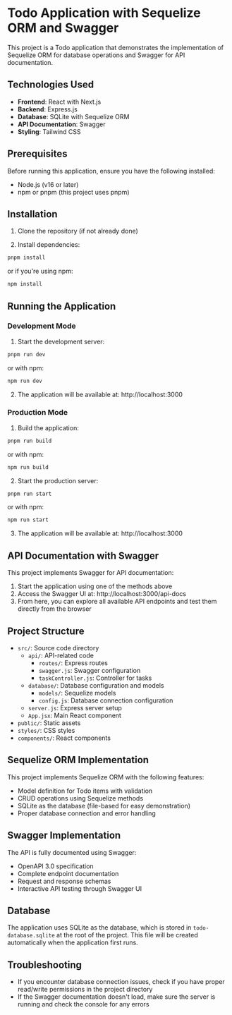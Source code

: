# Todo Application with Sequelize ORM and Swagger

This project is a Todo application that demonstrates the implementation of Sequelize ORM for database operations and Swagger for API documentation.

## Technologies Used

- **Frontend**: React with Next.js
- **Backend**: Express.js
- **Database**: SQLite with Sequelize ORM
- **API Documentation**: Swagger
- **Styling**: Tailwind CSS

## Prerequisites

Before running this application, ensure you have the following installed:

- Node.js (v16 or later)
- npm or pnpm (this project uses pnpm)

## Installation

1. Clone the repository (if not already done)

2. Install dependencies:
```bash
pnpm install
```
or if you're using npm:
```bash
npm install
```

## Running the Application

### Development Mode

1. Start the development server:
```bash
pnpm run dev
```
or with npm:
```bash
npm run dev
```

2. The application will be available at: http://localhost:3000

### Production Mode

1. Build the application:
```bash
pnpm run build
```
or with npm:
```bash
npm run build
```

2. Start the production server:
```bash
pnpm run start
```
or with npm:
```bash
npm run start
```

3. The application will be available at: http://localhost:3000

## API Documentation with Swagger

This project implements Swagger for API documentation:

1. Start the application using one of the methods above
2. Access the Swagger UI at: http://localhost:3000/api-docs
3. From here, you can explore all available API endpoints and test them directly from the browser

## Project Structure

- `src/`: Source code directory
  - `api/`: API-related code
    - `routes/`: Express routes
    - `swagger.js`: Swagger configuration
    - `taskController.js`: Controller for tasks
  - `database/`: Database configuration and models
    - `models/`: Sequelize models
    - `config.js`: Database connection configuration
  - `server.js`: Express server setup
  - `App.jsx`: Main React component
- `public/`: Static assets
- `styles/`: CSS styles
- `components/`: React components

## Sequelize ORM Implementation

This project implements Sequelize ORM with the following features:

- Model definition for Todo items with validation
- CRUD operations using Sequelize methods
- SQLite as the database (file-based for easy demonstration)
- Proper database connection and error handling

## Swagger Implementation

The API is fully documented using Swagger:

- OpenAPI 3.0 specification
- Complete endpoint documentation
- Request and response schemas
- Interactive API testing through Swagger UI

## Database

The application uses SQLite as the database, which is stored in `todo-database.sqlite` at the root of the project. This file will be created automatically when the application first runs.

## Troubleshooting

- If you encounter database connection issues, check if you have proper read/write permissions in the project directory
- If the Swagger documentation doesn't load, make sure the server is running and check the console for any errors


